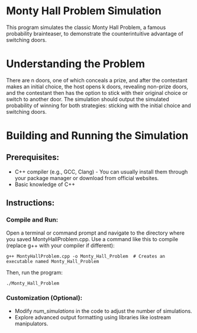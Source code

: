 # Monty Hall Problem Simulation

This program simulates the classic Monty Hall Problem, a famous probability brainteaser, to demonstrate the counterintuitive advantage of switching doors.

# Understanding the Problem

There are n doors, one of which conceals a prize, and after the contestant makes an initial choice, the host opens k doors, revealing non-prize doors, and the contestant then has the option to stick with their original choice or switch to another door.
The simulation should output the simulated probability of winning for both strategies: sticking with the initial choice and switching doors.

# Building and Running the Simulation

## Prerequisites:

- C++ compiler (e.g., GCC, Clang) - You can usually install them through your package manager or download from official websites.
- Basic knowledge of C++

## Instructions:

### Compile and Run:

Open a terminal or command prompt and navigate to the directory where you saved MontyHallProblem.cpp. Use a command like this to compile (replace g++ with your compiler if different):

```
g++ MontyHallProblem.cpp -o Monty_Hall_Problem  # Creates an executable named Monty_Hall_Problem
```

Then, run the program:

```
./Monty_Hall_Problem
```

### Customization (Optional):

- Modify *num_simulations* in the code to adjust the number of simulations.
- Explore advanced output formatting using libraries like iostream manipulators.
